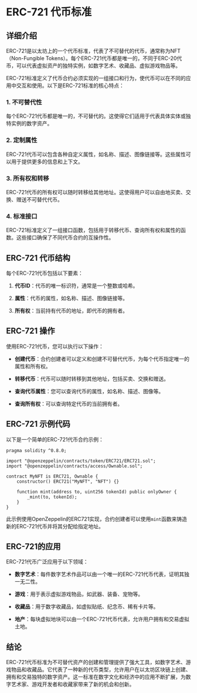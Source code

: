 ﻿
# ERC-721 代币标准

## 详细介绍

ERC-721是以太坊上的一个代币标准，代表了不可替代的代币，通常称为NFT（Non-Fungible Tokens）。每个ERC-721代币都是唯一的，不同于ERC-20代币，可以代表虚拟资产的独特实例，如数字艺术、收藏品、虚拟游戏物品等。

ERC-721标准定义了代币合约必须实现的一组接口和行为，使代币可以在不同的应用中交互和使用。以下是ERC-721标准的核心特点：

### 1. 不可替代性

每个ERC-721代币都是唯一的，不可替代的。这使得它们适用于代表具体实体或独特实例的数字资产。

### 2. 定制属性

ERC-721代币可以包含各种自定义属性，如名称、描述、图像链接等。这些属性可以用于提供更多的信息和上下文。

### 3. 所有权和转移

ERC-721代币的所有权可以随时转移给其他地址。这使得用户可以自由地买卖、交换、赠送不可替代代币。

### 4. 标准接口

ERC-721标准定义了一组接口函数，包括用于转移代币、查询所有权和属性的函数。这些接口确保了不同代币合约的互操作性。

## ERC-721 代币结构

每个ERC-721代币包括以下要素：

1. **代币ID**：代币的唯一标识符，通常是一个整数或哈希。

2. **属性**：代币的属性，如名称、描述、图像链接等。

3. **所有权**：当前持有代币的地址，即代币的拥有者。

## ERC-721 操作

使用ERC-721代币，您可以执行以下操作：

- **创建代币**：合约创建者可以定义和创建不可替代代币，为每个代币指定唯一的属性和所有权。

- **转移代币**：代币可以随时转移到其他地址，包括买卖、交换和赠送。

- **查询代币属性**：您可以查询代币的属性，如名称、描述、图像等。

- **查询所有权**：可以查询特定代币的当前拥有者。

## ERC-721 示例代码

以下是一个简单的ERC-721代币合约示例：

```solidity
pragma solidity ^0.8.0;

import "@openzeppelin/contracts/token/ERC721/ERC721.sol";
import "@openzeppelin/contracts/access/Ownable.sol";

contract MyNFT is ERC721, Ownable {
    constructor() ERC721("MyNFT", "NFT") {}

    function mint(address to, uint256 tokenId) public onlyOwner {
        _mint(to, tokenId);
    }
}
```

此示例使用OpenZeppelin的ERC721实现，合约创建者可以使用`mint`函数来铸造新的ERC-721代币并将其分配给指定地址。

## ERC-721的应用

ERC-721代币广泛应用于以下领域：

- **数字艺术**：每件数字艺术作品可以由一个唯一的ERC-721代币代表，证明其独一无二性。

- **游戏**：用于表示虚拟游戏物品，如武器、装备、宠物等。

- **收藏品**：用于数字收藏品，如虚拟贴纸、纪念币、稀有卡片等。

- **地产**：每块虚拟地块可以由一个ERC-721代币代表，允许用户拥有和交易虚拟土地。

## 结论

ERC-721代币标准为不可替代资产的创建和管理提供了强大工具，如数字艺术、游戏物品和收藏品。它代表了一种新的代币类型，允许用户在以太坊区块链上创建、拥有和交易独特的数字资产。这一标准在数字文化和经济中的应用不断扩展，为数字艺术家、游戏开发者和收藏家带来了新的机会和创新。
